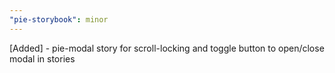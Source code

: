 ```yaml
---
"pie-storybook": minor
---
```


[Added] - pie-modal story for scroll-locking and toggle button to open/close modal in stories
